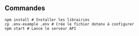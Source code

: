 ## Commandes 

```shell
npm install # Installer les librairies
cp .env-example .env # Crée le fichier dotenv à configurer
npm start # Lance le serveur API
```
